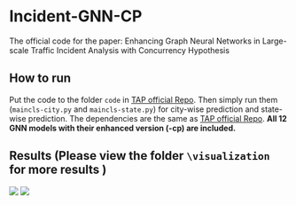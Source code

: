 # Incident-GNN-CP
The official code for the paper: Enhancing Graph Neural Networks in Large-scale Traffic Incident Analysis with Concurrency Hypothesis

## How to run
Put the code to the folder ```code``` in [TAP official Repo](https://github.com/baixianghuang/travel).
Then simply run them (```maincls-city.py``` and ```maincls-state.py```) for city-wise prediction and state-wise prediction. The dependencies are the same as [TAP official Repo](https://github.com/baixianghuang/travel).
**All 12 GNN models with their enhanced version (-cp) are included.**




## Results (Please view the folder ```\visualization``` for more results )
![](https://github.com/XiwenChen-Clemson/Incident-GNN-CP/blob/main/Figs/r1.jpg)
![](https://github.com/XiwenChen-Clemson/Incident-GNN-CP/blob/main/Figs/r2.jpg)
